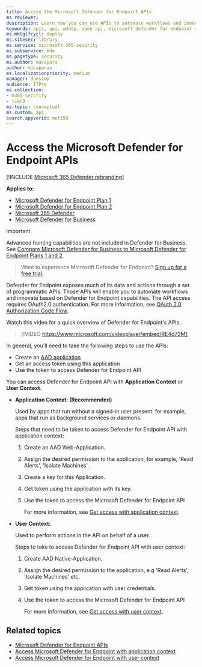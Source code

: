 ```yaml
---
title: Access the Microsoft Defender for Endpoint APIs
ms.reviewer:
description: Learn how you can use APIs to automate workflows and innovate based on Microsoft Defender for Endpoint capabilities
keywords: apis, api, wdatp, open api, microsoft defender for endpoint api, microsoft defender atp, public api, supported apis, alerts, device, user, domain, ip, file, advanced hunting, query
ms.mktglfcycl: deploy
ms.sitesec: library
ms.service: microsoft-365-security
ms.subservice: mde
ms.pagetype: security
ms.author: macapara
author: mjcaparas
ms.localizationpriority: medium
manager: dansimp
audience: ITPro
ms.collection: 
- m365-security
- tier3
ms.topic: conceptual
ms.custom: api
search.appverid: met150
---
```


# Access the Microsoft Defender for Endpoint APIs

[!INCLUDE [Microsoft 365 Defender rebranding](../../includes/microsoft-defender.md)]

**Applies to:**
- [Microsoft Defender for Endpoint Plan 1](https://go.microsoft.com/fwlink/p/?linkid=2154037)
- [Microsoft Defender for Endpoint Plan 2](https://go.microsoft.com/fwlink/p/?linkid=2154037)
- [Microsoft 365 Defender](https://go.microsoft.com/fwlink/?linkid=2118804)
- [Microsoft Defender for Business](../defender-business/index.yml)

> [!IMPORTANT]
> Advanced hunting capabilities are not included in Defender for Business. See [Compare Microsoft Defender for Business to Microsoft Defender for Endpoint Plans 1 and 2](../defender-business/compare-mdb-m365-plans.md#compare-microsoft-defender-for-business-to-microsoft-defender-for-endpoint-plans-1-and-2).

> Want to experience Microsoft Defender for Endpoint? [Sign up for a free trial.](https://signup.microsoft.com/create-account/signup?products=7f379fee-c4f9-4278-b0a1-e4c8c2fcdf7e&ru=https://aka.ms/MDEp2OpenTrial?ocid=docs-wdatp-exposedapis-abovefoldlink)

Defender for Endpoint exposes much of its data and actions through a set of programmatic APIs. Those APIs will enable you to automate workflows and innovate based on Defender for Endpoint capabilities. The API access requires OAuth2.0 authentication. For more information, see [OAuth 2.0 Authorization Code Flow](/azure/active-directory/develop/active-directory-v2-protocols-oauth-code).

Watch this video for a quick overview of Defender for Endpoint's APIs.

> [!VIDEO https://www.microsoft.com/videoplayer/embed/RE4d73M]

In general, you'll need to take the following steps to use the APIs:

- Create an [AAD application](/microsoft-365/security/defender-endpoint/exposed-apis-create-app-nativeapp)
- Get an access token using this application
- Use the token to access Defender for Endpoint API

You can access Defender for Endpoint API with **Application Context** or **User Context**.

- **Application Context: (Recommended)**

  Used by apps that run without a signed-in user present. for example, apps that run as background services or daemons.

  Steps that need to be taken to access Defender for Endpoint API with application context:

  1. Create an AAD Web-Application.
  2. Assign the desired permission to the application, for example, 'Read Alerts', 'Isolate Machines'.
  3. Create a key for this Application.
  4. Get token using the application with its key.
  5. Use the token to access the Microsoft Defender for Endpoint API

     For more information, see [Get access with application context](exposed-apis-create-app-webapp.md).

- **User Context:**

  Used to perform actions in the API on behalf of a user.

  Steps to take to access Defender for Endpoint API with user context:

  1. Create AAD Native-Application.
  2. Assign the desired permission to the application, e.g 'Read Alerts', 'Isolate Machines' etc.
  3. Get token using the application with user credentials.
  4. Use the token to access the Microsoft Defender for Endpoint API

     For more information, see [Get access with user context](exposed-apis-create-app-nativeapp.md).

## Related topics

- [Microsoft Defender for Endpoint APIs](exposed-apis-list.md)
- [Access Microsoft Defender for Endpoint with application context](exposed-apis-create-app-webapp.md)
- [Access Microsoft Defender for Endpoint with user context](exposed-apis-create-app-nativeapp.md)
